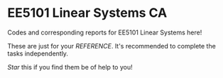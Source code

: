 # EE5101 Linear Systems CA
Codes and corresponding reports for EE5101 Linear Systems here!  

These are just for your _REFERENCE_. It's recommended to complete the tasks independently.  

*Star* this if you find them be of help to you!


